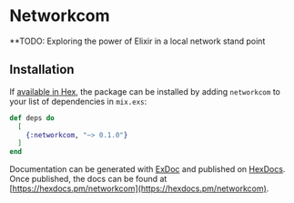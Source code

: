 # Networkcom

**TODO: Exploring the power of Elixir in a local network stand point

## Installation

If [available in Hex](https://hex.pm/docs/publish), the package can be installed
by adding `networkcom` to your list of dependencies in `mix.exs`:

```elixir
def deps do
  [
    {:networkcom, "~> 0.1.0"}
  ]
end
```

Documentation can be generated with [ExDoc](https://github.com/elixir-lang/ex_doc)
and published on [HexDocs](https://hexdocs.pm). Once published, the docs can
be found at [https://hexdocs.pm/networkcom](https://hexdocs.pm/networkcom).

